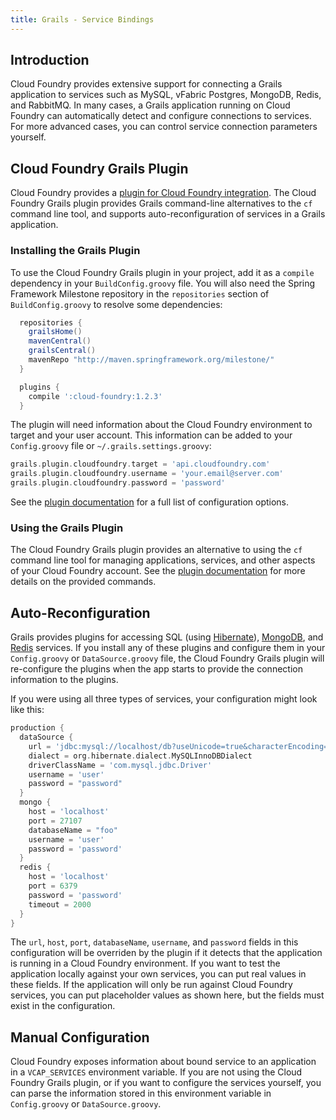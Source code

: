 ```yaml
---
title: Grails - Service Bindings
---
```


## <a id='intro'></a>Introduction ##

Cloud Foundry provides extensive support for connecting a Grails application to services such as MySQL, vFabric Postgres, MongoDB, Redis, and RabbitMQ. In many cases, a Grails application running on Cloud Foundry can automatically detect and configure connections to services. For more advanced cases, you can control service connection parameters yourself. 

## <a id='plugin'></a>Cloud Foundry Grails Plugin ##

Cloud Foundry provides a [plugin for Cloud Foundry integration](http://grails.org/plugin/cloud-foundry). The Cloud Foundry Grails plugin provides Grails command-line alternatives to the `cf` command line tool, and supports auto-reconfiguration of services in a Grails application. 

### <a id="plugin-install"></a>Installing the Grails Plugin ###

To use the Cloud Foundry Grails plugin in your project, add it as a `compile` dependency in your `BuildConfig.groovy` file. You will also need the Spring Framework Milestone repository in the `repositories` section of `BuildConfig.groovy` to resolve some dependencies:

~~~groovy
  repositories {
    grailsHome()
    mavenCentral()
    grailsCentral()
    mavenRepo "http://maven.springframework.org/milestone/"
  }

  plugins {
    compile ':cloud-foundry:1.2.3'
  }
~~~

The plugin will need information about the Cloud Foundry environment to target and your user account. This information can be added to your `Config.groovy` file or `~/.grails.settings.groovy`: 

~~~groovy
grails.plugin.cloudfoundry.target = 'api.cloudfoundry.com'
grails.plugin.cloudfoundry.username = 'your.email@server.com'
grails.plugin.cloudfoundry.password = 'password'
~~~

See the [plugin documentation](http://grails-plugins.github.io/grails-cloud-foundry/docs/manual/guide/3%20Configuration.html) for a full list of configuration options. 

### <a id="plugin-using"></a>Using the Grails Plugin ###

The Cloud Foundry Grails plugin provides an alternative to using the `cf` command line tool for managing applications, services, and other aspects of your Cloud Foundry account. See the [plugin documentation](http://grails-plugins.github.io/grails-cloud-foundry/docs/manual/guide/4%20Deploying%20applications.html) for more details on the provided commands. 

## <a id="auto"></a>Auto-Reconfiguration ##

Grails provides plugins for accessing SQL (using [Hibernate](http://grails.org/plugin/hibernate)), [MongoDB](http://www.grails.org/plugin/mongodb), and [Redis](http://grails.org/plugin/redis) services. If you install any of these plugins and configure them in your `Config.groovy` or `DataSource.groovy` file, the Cloud Foundry Grails plugin will re-configure the plugins when the app starts to provide the connection information to the plugins. 

If you were using all three types of services, your configuration might look like this: 

~~~groovy
production {
  dataSource {
    url = 'jdbc:mysql://localhost/db?useUnicode=true&characterEncoding=utf8'
    dialect = org.hibernate.dialect.MySQLInnoDBDialect
    driverClassName = 'com.mysql.jdbc.Driver'
    username = 'user'
    password = "password"
  }
  mongo {
    host = 'localhost'
    port = 27107
    databaseName = "foo"
    username = 'user'
    password = 'password'
  }
  redis {
    host = 'localhost'
    port = 6379
    password = 'password'
    timeout = 2000
  }
}
~~~

The `url`, `host`, `port`, `databaseName`, `username`, and `password` fields in this configuration will be overriden by the plugin if it detects that the application is running in a Cloud Foundry environment. If you want to test the application locally against your own services, you can put real values in these fields. If the application will only be run against Cloud Foundry services, you can put placeholder values as shown here, but the fields must exist in the configuration. 

## <a id="manual"></a>Manual Configuration ##

Cloud Foundry exposes information about bound service to an application in a `VCAP_SERVICES` environment variable. If you are not using the Cloud Foundry Grails plugin, or if you want to configure the services yourself, you can parse the information stored in this environment variable in `Config.groovy` or `DataSource.groovy`. 

